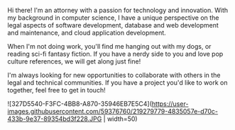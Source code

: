 Hi there! I'm an attorney with a passion for technology and innovation. 
With my background in computer science, I have a unique perspective on the legal aspects of software development, database and web development and maintenance, and cloud application development. 

When I'm not doing work, you'll find me hanging out with my dogs, or reading sci-fi fantasy fiction. If you have a nerdy side to you and love pop culture references, we will get along just fine!

I'm always looking for new opportunities to collaborate with others in the legal and technical communities. If you have a project you'd like to work on together, feel free to get in touch!

![327D5540-F3FC-4BB8-A870-35946EB7E5C4](https://user-images.githubusercontent.com/59376760/219279779-4835057e-d70c-433b-9e37-89354bd3f228.JPG  | width=50)
